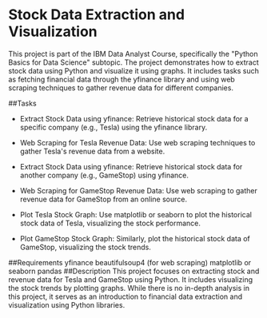 # Stock Data Extraction and Visualization
This project is part of the IBM Data Analyst Course, specifically the "Python Basics for Data Science" subtopic. The project demonstrates how to extract stock data using Python and visualize it using graphs. It includes tasks such as fetching financial data through the yfinance library and using web scraping techniques to gather revenue data for different companies.

##Tasks
- Extract Stock Data using yfinance: Retrieve historical stock data for a specific company (e.g., Tesla) using the yfinance library.

- Web Scraping for Tesla Revenue Data: Use web scraping techniques to gather Tesla's revenue data from a website.

- Extract Stock Data using yfinance: Retrieve historical stock data for another company (e.g., GameStop) using yfinance.

- Web Scraping for GameStop Revenue Data: Use web scraping to gather revenue data for GameStop from an online source.

- Plot Tesla Stock Graph: Use matplotlib or seaborn to plot the historical stock data of Tesla, visualizing the stock performance.

- Plot GameStop Stock Graph: Similarly, plot the historical stock data of GameStop, visualizing the stock trends.

##Requirements
yfinance
beautifulsoup4 (for web scraping)
matplotlib or seaborn
pandas
##Description
This project focuses on extracting stock and revenue data for Tesla and GameStop using Python. It includes visualizing the stock trends by plotting graphs. While there is no in-depth analysis in this project, it serves as an introduction to financial data extraction and visualization using Python libraries.
